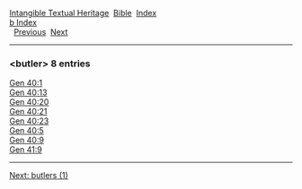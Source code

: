 [Intangible Textual Heritage](../../index)  [Bible](../index) 
[Index](index)   
[b Index](_b_)  
  [Previous](c01803)  [Next](c01805) 

------------------------------------------------------------------------

### &lt;butler&gt; 8 entries

[Gen 40:1](../kjv/gen040.htm#001)  
[Gen 40:13](../kjv/gen040.htm#013)  
[Gen 40:20](../kjv/gen040.htm#020)  
[Gen 40:21](../kjv/gen040.htm#021)  
[Gen 40:23](../kjv/gen040.htm#023)  
[Gen 40:5](../kjv/gen040.htm#005)  
[Gen 40:9](../kjv/gen040.htm#009)  
[Gen 41:9](../kjv/gen041.htm#009)  

------------------------------------------------------------------------

[Next: butlers (1)](c01805)
